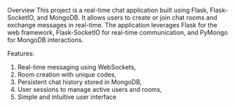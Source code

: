 Overview
This project is a real-time chat application built using Flask, Flask-SocketIO, and MongoDB. It allows users to create or join chat rooms and exchange messages in real-time. The application leverages Flask for the web framework, Flask-SocketIO for real-time communication, and PyMongo for MongoDB interactions.


Features:
1. Real-time messaging using WebSockets, 
2. Room creation with unique codes, 
3. Persistent chat history stored in MongoDB,
4. User sessions to manage active users and rooms,
5. Simple and intuitive user interface

